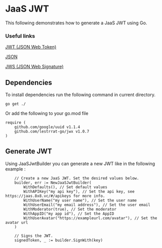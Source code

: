 # JaaS JWT

This following demonstrates how to generate a JaaS JWT using Go.

### Useful links

[JWT (JSON Web Token)](https://tools.ietf.org/html/rfc7519)

[JSON](https://tools.ietf.org/html/rfc7159)

[JWS (JSON Web Signature)](https://tools.ietf.org/html/rfc7515)

## Dependencies

To install dependencies run the following command in current directory.

```
go get ./
```

Or add the following to your go.mod file

```
require (
	github.com/google/uuid v1.1.4
	github.com/lestrrat-go/jwx v1.0.7
)
```

## Generate JWT

Using JaaSJwtBuilder you can generate a new JWT like in the following example :

```
	// Create a new JaaS JWT. Set the desired values below.
	builder, err := NewJaaSJwtBuilder(
		WithDefaults(), // Set default values
		WithAPIKey("my api key"), // Set the api key, see https://jaas.8x8.vc/#/apikeys for more info.
		WithUserName("my user name"), // Set the user name
		WithUserEmail("my email address"), // Set the user email
		WithModerator(true), // Set the moderator
		WithAppID("my app id"), // Set the AppID
		WithUserAvatar("https://exampleurl.com/avatar"), // Set the avatar url
	)

    // Signs the JWT.
	signedToken, _ := builder.SignWith(key)
```
